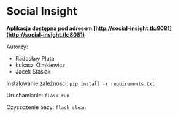 # Social Insight 

**Aplikacja dostępna pod adresem [http://social-insight.tk:8081](http://social-insight.tk:8081)**

Autorzy:
- Radosław Pluta
- Łukasz Klimkiewicz
- Jacek Stasiak

Instalowanie zależności: `pip install -r requirements.txt`

Uruchamianie: `flask run`

Czyszczenie bazy: `flask clean`
